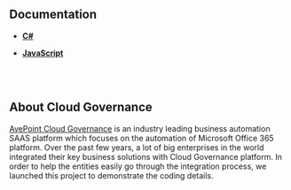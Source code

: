 

## Documentation

*  [**C#**](https://github.com/AvePoint/cloud-governance-client/tree/master/csharp-netstandard)

*  [**JavaScript**](https://github.com/AvePoint/cloud-governance-client/tree/master/javascript_promise)

<br/><br/>
## About Cloud Governance 

[AvePoint Cloud Governance](https://www.avepointonlineservices.com) is an industry leading business automation SAAS platform which focuses on the automation of Microsoft Office 365 platform. Over the past few years, a lot of big enterprises in the world integrated their key business solutions with Cloud Governance platform. In order to help the entities easily go through the integration process, we launched this  project to demonstrate the coding details. 

